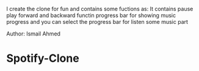 I create the clone for fun and contains some fuctions as:
It contains pause play forward and backward functin
progress bar for showing music progress and you can select the progress bar for listen some music part

Author: Ismail Ahmed
# Spotify-Clone
